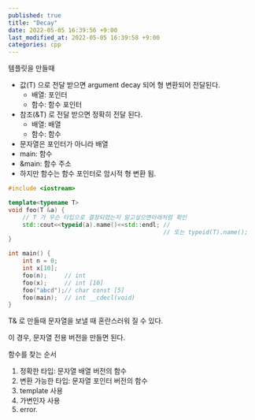 ```yaml
---
published: true
title: "Decay"
date: 2022-05-05 16:39:56 +9:00
last_modified_at: 2022-05-05 16:39:58 +9:00
categories: cpp
---
```

템플릿을 만들때
 - 값(T) 으로 전달 받으면 argument decay 되어 형 변환되어 전달된다.
   - 배열: 포인터
   - 함수: 함수 포인터
 - 참조(&T) 로 전달 받으면 정확히 전달 된다.
   - 배열: 배열
   - 함수: 함수
 - 문자열은 포인터가 아니라 배열
 - main: 함수
 - &main: 함수 주소
 - 하지만 함수는 함수 포인터로 암시적 형 변환 됨.
```cpp
#include <iostream>

template<typename T>
void foo(T &a) {
    // T 가 무슨 타입으로 결정되었는지 알고싶으면아래처럼 확인
    std::cout<<typeid(a).name()<<std::endl; //
                                            // 또는 typeid(T).name();
}

int main() {
    int n = 0;
    int x[10];
    foo(n);     // int
    foo(x);     // int [10]
    foo("abcd");// char const [5]
    foo(main);  // int __cdecl(void)
}
```
T& 로 만들때 문자열을 보낼 때 혼란스러워 질 수 있다.<p>
이 경우, 문자열 전용 버전을 만들면 된다.<p>
함수를 찾는 순서
 1. 정확한 타입: 문자열 배열 버전의 함수
 2. 변환 가능한 타입: 문자열 포인터 버전의 함수
 3. template 사용
 4. 가변인자 사용
 5. error.
